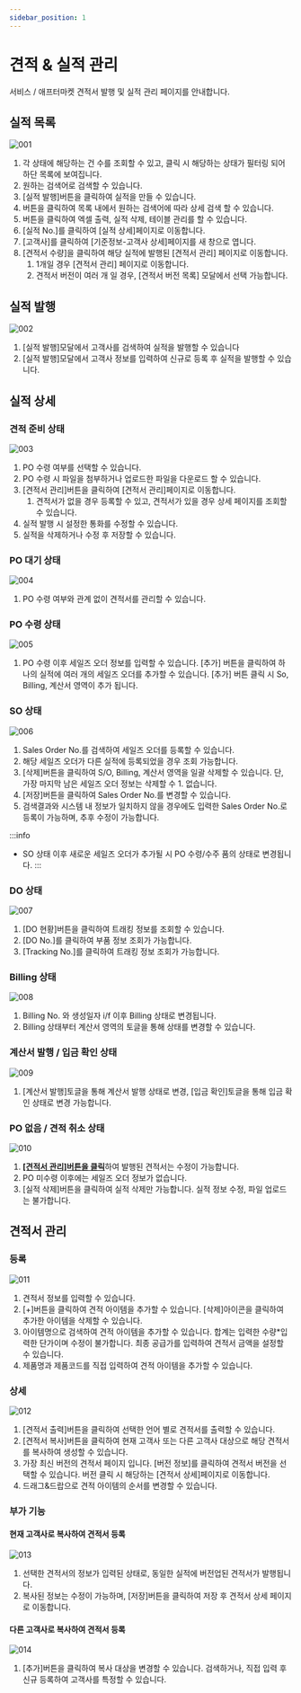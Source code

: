 ```yaml
---
sidebar_position: 1
---
```


# 견적 & 실적 관리

서비스 / 애프터마켓 견적서 발행 및 실적 관리 페이지를 안내합니다.

## 실적 목록

![001](./img/001.png)

1. 각 상태에 해당하는 건 수를 조회할 수 있고, 클릭 시 해당하는 상태가 필터링 되어 하단 목록에 보여집니다.
1. 원하는 검색어로 검색할 수 있습니다.
1. [실적 발행]버튼을 클릭하여 실적을 만들 수 있습니다.
1. 버튼을 클릭하여 목록 내에서 원하는 검색어에 따라 상세 검색 할 수 있습니다. 
1. 버튼을 클릭하여 엑셀 출력, 실적 삭제, 테이블 관리를 할 수 있습니다.
1. [실적 No.]를 클릭하여 [실적 상세]페이지로 이동합니다.
1. [고객사]를 클릭하여 [기준정보-고객사 상세]페이지를 새 창으로 엽니다.
1. [견적서 수량]을 클릭하여 해당 실적에 발행된 [견적서 관리] 페이지로 이동합니다.
    1. 1개일 경우 [견적서 관리] 페이지로 이동합니다.
    1. 견적서 버전이 여러 개 일 경우, [견적서 버전 목록] 모달에서 선택 가능합니다.


## 실적 발행

![002](./img/002.png)

1. [실적 발행]모달에서 고객사를 검색하여 실적을 발행할 수 있습니다
1. [실적 발행]모달에서 고객사 정보를 입력하여 신규로 등록 후 실적을 발행할 수 있습니다.

## 실적 상세

### 견적 준비 상태

![003](./img/003.png)

1. PO 수령 여부를 선택할 수 있습니다.
1. PO 수령 시 파일을 첨부하거나 업로드한 파일을 다운로드 할 수 있습니다.
1. [견적서 관리]버튼을 클릭하여 [견적서 관리]페이지로 이동합니다.
    1. 견적서가 없을 경우 등록할 수 있고, 견적서가 있을 경우 상세 페이지를 조회할 수 있습니다.
1. 실적 발행 시 설정한 통화를 수정할 수 있습니다.
1. 실적을 삭제하거나 수정 후 저장할 수 있습니다.

### PO 대기 상태

![004](./img/004.png)

1. PO 수령 여부와 관계 없이 견적서를 관리할 수 있습니다.

### PO 수령 상태

![005](./img/005.png)

1. PO 수령 이후 세일즈 오더 정보를 입력할 수 있습니다. [추가] 버튼을 클릭하여 하나의 실적에 여러 개의 세일즈 오더를 추가할 수 있습니다. [추가] 버튼 클릭 시 So, Billing, 계산서 영역이 추가 됩니다. 

### SO 상태

![006](./img/006.png)

1. Sales Order No.를 검색하여 세일즈 오더를 등록할 수 있습니다.
1. 해당 세일즈 오더가 다른 실적에 등록되었을 경우 조회 가능합니다.
1. [삭제]버튼을 클릭하여 S/O, Billing, 계산서 영역을 일괄 삭제할 수 있습니다. 단, 가장 마지막 남은 세일즈 오더 정보는 삭제할 수 1. 없습니다.
1. [저장]버튼을 클릭하여 Sales Order No.를 변경할 수 있습니다.
1. 검색결과와 시스템 내 정보가 일치하지 않을 경우에도 입력한 Sales Order No.로 등록이 가능하며, 추후 수정이 가능합니다.

:::info
- SO 상태 이후 새로운 세일즈 오더가 추가될 시 PO 수령/수주 품의 상태로 변경됩니다. 
:::

### DO 상태

![007](./img/007.png)

1. [DO 현황]버튼을 클릭하여 트래킹 정보를 조회할 수 있습니다.
1. [DO No.]를 클릭하여 부품 정보 조회가 가능합니다.
1. [Tracking No.]를 클릭하여 트래킹 정보 조회가 가능합니다. 

### Billing 상태

![008](./img/008.png)

1. Billing No. 와 생성일자 i/f 이후 Billing 상태로 변경됩니다. 
1. Billing 상태부터 계산서 영역의 토글을 통해 상태를 변경할 수 있습니다.

### 계산서 발행 / 입금 확인 상태

![009](./img/009.png)

1. [계산서 발행]토글을 통해 계산서 발행 상태로 변경, [입금 확인]토글을 통해 입금 확인 상태로 변경 가능합니다.

### PO 없음 / 견적 취소 상태

![010](./img/010.png)

1. [**[견적서 관리]버튼을 클릭**](#견적서-관리)하여 발행된 견적서는 수정이 가능합니다.
1. PO 미수령 이후에는 세일즈 오더 정보가 없습니다.
1. [실적 삭제]버튼을 클릭하여 실적 삭제만 가능합니다. 실적 정보 수정, 파일 업로드는 불가합니다.

## 견적서 관리

### 등록

![011](./img/011.png)

1. 견적서 정보를 입력할 수 있습니다.
1. [+]버튼을 클릭하여 견적 아이템을 추가할 수 있습니다. [삭제]아이콘을 클릭하여 추가한 아이템을 삭제할 수 있습니다.
1. 아이템명으로 검색하여 견적 아이템을 추가할 수 있습니다. 합계는 입력한 수량*입력한 단가이며 수정이 불가합니다. 최종 공급가를 입력하여 견적서 금액을 설정할 수 있습니다.
1. 제품명과 제품코드를 직접 입력하여 견적 아이템을 추가할 수 있습니다.

### 상세

![012](./img/012.png)

1. [견적서 출력]버튼을 클릭하여 선택한 언어 별로 견적서를 출력할 수 있습니다.
1. [견적서 복사]버튼을 클릭하여 현재 고객사 또는 다른 고객사 대상으로 해당 견적서를 복사하여 생성할 수 있습니다.
1. 가장 최신 버전의 견적서 페이지 입니다. [버전 정보]를 클릭하여 견적서 버전을 선택할 수 있습니다. 버전 클릭 시 해당하는 [견적서 상세]페이지로 이동합니다.
1. 드래그&드랍으로 견적 아이템의 순서를 변경할 수 있습니다.

### 부가 기능

#### 현재 고객사로 복사하여 견적서 등록

![013](./img/013.png)

1. 선택한 견적서의 정보가 입력된 상태로, 동일한 실적에 버전업된 견적서가 발행됩니다.
1. 복사된 정보는 수정이 가능하며, [저장]버튼을 클릭하여 저장 후 견적서 상세 페이지로 이동합니다. 

#### 다른 고객사로 복사하여 견적서 등록

![014](./img/014.png)

1. [추가]버튼을 클릭하여 복사 대상을 변경할 수 있습니다. 검색하거나, 직접 입력 후 신규 등록하여 고객사를 특정할 수 있습니다.



